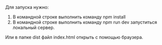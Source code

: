 Для запуска нужно:

1. В командной строке выполнить команду npm install
2. В командной строке выполнить команду npm run dev запуститься локальный сервер. 

Или в папке dist файл index.html открыть с помощью браузера.

